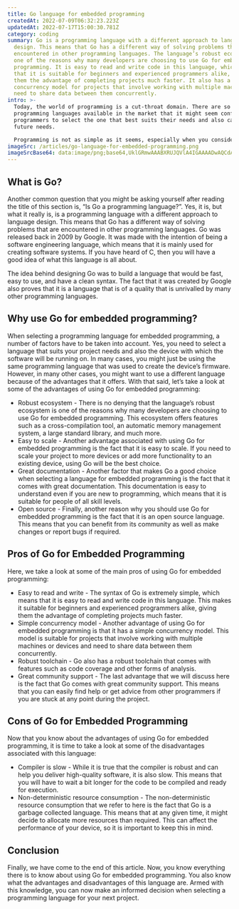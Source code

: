 ```yaml
---
title: Go language for embedded programming
createdAt: 2022-07-09T06:32:23.223Z
updatedAt: 2022-07-17T15:00:30.781Z
category: coding
summary: Go is a programming language with a different approach to language
  design. This means that Go has a different way of solving problems that are
  encountered in other programming languages. The language’s robust ecosystem is
  one of the reasons why many developers are choosing to use Go for embedded
  programming. It is easy to read and write code in this language, which means
  that it is suitable for beginners and experienced programmers alike, giving
  them the advantage of completing projects much faster. It also has a simple
  concurrency model for projects that involve working with multiple machines or
  need to share data between them concurrently.
intro: >-
  Today, the world of programming is a cut-throat domain. There are so many
  programming languages available in the market that it might seem confusing for
  programmers to select the one that best suits their needs and also caters to
  future needs. 

  Programming is not as simple as it seems, especially when you consider all the different aspects involved with it. It is not just about learning code, but also understanding which types of projects you want to take up and what kind of structure your career will take from here on. So when choosing a programming language, there are certain aspects you need to keep in mind before making your final decision. To help you out with this, we have outlined some of the main pros and cons associated with using Go for embedded programming in this article:
imageSrc: /articles/go-language-for-embedded-programming.png
imageSrcBase64: data:image/png;base64,UklGRmwAAABXRUJQVlA4IGAAAADwAQCdASoKAAoAAUAmJYwCw7EQN9TnEwAA/v4r3c6jmlt7kVe3BwmB5CezWZHycVDbGg5pH+Ay4n8yh5EnhguVaebxRxDAS/80+aF69DiTq61mZOXfmjW8nZPUdtDcAAA=
---
```


## What is Go?

Another common question that you might be asking yourself after reading the title of this section is, “Is Go a programming language?”. Yes, it is, but what it really is, is a programming language with a different approach to language design. This means that Go has a different way of solving problems that are encountered in other programming languages. Go was released back in 2009 by Google. It was made with the intention of being a software engineering language, which means that it is mainly used for creating software systems. If you have heard of C, then you will have a good idea of what this language is all about.

The idea behind designing Go was to build a language that would be fast, easy to use, and have a clean syntax. The fact that it was created by Google also proves that it is a language that is of a quality that is unrivalled by many other programming languages.

## Why use Go for embedded programming?

When selecting a programming language for embedded programming, a number of factors have to be taken into account. Yes, you need to select a language that suits your project needs and also the device with which the software will be running on. In many cases, you might just be using the same programming language that was used to create the device’s firmware. However, in many other cases, you might want to use a different language because of the advantages that it offers. With that said, let’s take a look at some of the advantages of using Go for embedded programming:

- Robust ecosystem - There is no denying that the language’s robust ecosystem is one of the reasons why many developers are choosing to use Go for embedded programming. This ecosystem offers features such as a cross-compilation tool, an automatic memory management system, a large standard library, and much more.
- Easy to scale - Another advantage associated with using Go for embedded programming is the fact that it is easy to scale. If you need to scale your project to more devices or add more functionality to an existing device, using Go will be the best choice.
- Great documentation - Another factor that makes Go a good choice when selecting a language for embedded programming is the fact that it comes with great documentation. This documentation is easy to understand even if you are new to programming, which means that it is suitable for people of all skill levels.
- Open source - Finally, another reason why you should use Go for embedded programming is the fact that it is an open source language. This means that you can benefit from its community as well as make changes or report bugs if required.

## Pros of Go for Embedded Programming

Here, we take a look at some of the main pros of using Go for embedded programming:

- Easy to read and write - The syntax of Go is extremely simple, which means that it is easy to read and write code in this language. This makes it suitable for beginners and experienced programmers alike, giving them the advantage of completing projects much faster.
- Simple concurrency model - Another advantage of using Go for embedded programming is that it has a simple concurrency model. This model is suitable for projects that involve working with multiple machines or devices and need to share data between them concurrently.
- Robust toolchain - Go also has a robust toolchain that comes with features such as code coverage and other forms of analysis.
- Great community support - The last advantage that we will discuss here is the fact that Go comes with great community support. This means that you can easily find help or get advice from other programmers if you are stuck at any point during the project.

## Cons of Go for Embedded Programming

Now that you know about the advantages of using Go for embedded programming, it is time to take a look at some of the disadvantages associated with this language:
- Compiler is slow - While it is true that the compiler is robust and can help you deliver high-quality software, it is also slow. This means that you will have to wait a bit longer for the code to be compiled and ready for execution.
- Non-deterministic resource consumption - The non-deterministic resource consumption that we refer to here is the fact that Go is a garbage collected language. This means that at any given time, it might decide to allocate more resources than required. This can affect the performance of your device, so it is important to keep this in mind.

## Conclusion

Finally, we have come to the end of this article. Now, you know everything there is to know about using Go for embedded programming. You also know what the advantages and disadvantages of this language are. Armed with this knowledge, you can now make an informed decision when selecting a programming language for your next project.
